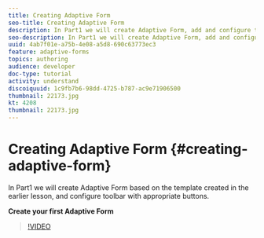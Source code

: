 ```yaml
---
title: Creating Adaptive Form
seo-title: Creating Adaptive Form
description: In Part1 we will create Adaptive Form, add and configure toolbar with appropriate buttons.
seo-description: In Part1 we will create Adaptive Form, add and configure toolbar with appropriate buttons.
uuid: 4ab7f01e-a75b-4e08-a5d8-690c63773ec3
feature: adaptive-forms
topics: authoring
audience: developer
doc-type: tutorial
activity: understand
discoiquuid: 1c9fb7b6-98dd-4725-b787-ac9e71906500
thumbnail: 22173.jpg
kt: 4208
thumbnail: 22173.jpg
---
```


# Creating Adaptive Form {#creating-adaptive-form}  

In Part1 we will create Adaptive Form based on the template created in the earlier lesson, and configure toolbar with appropriate buttons.

**Create your first Adaptive Form**

>[!VIDEO](https://video.tv.adobe.com/v/22173/quality=9)







